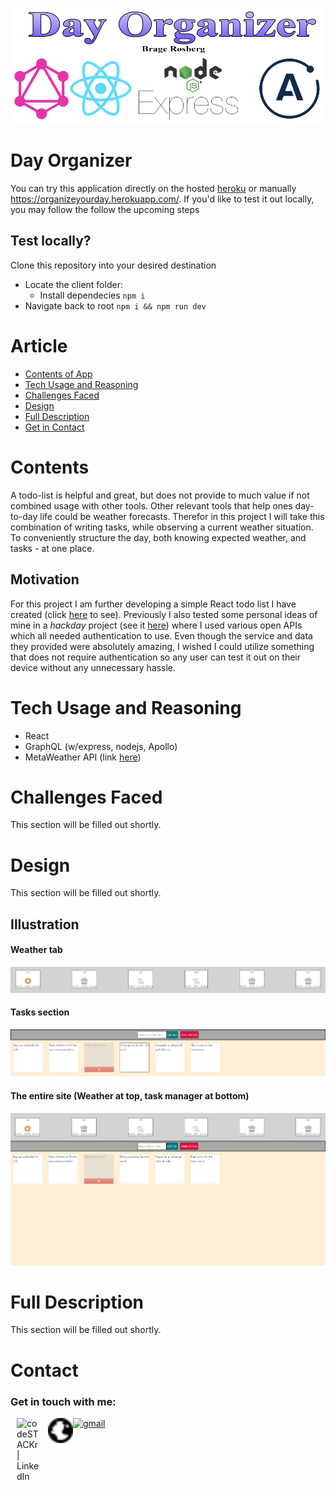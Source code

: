 ![DayOrganizer](illustrations/dayorganizer.png)
# Day Organizer
You can try this application directly on the hosted [heroku](https://organizeyourday.herokuapp.com/) or manually https://organizeyourday.herokuapp.com/. If you'd like to test it out locally, you may follow the follow the upcoming steps

## Test locally?
Clone this repository into your desired destination
* Locate the client folder: 
  * Install dependecies ```npm i```
* Navigate back to root ```npm i && npm run dev```

# Article
- [Contents of App](#contents)
- [Tech Usage and Reasoning](#tech-usage-and-reasoning)
- [Challenges Faced](#challenges-faced)
- [Design](#design)
- [Full Description](#full-description)
- [Get in Contact](#contact)

# Contents
A todo-list is helpful and great, but does not provide to much value if not combined usage with other tools. Other relevant tools that help ones day-to-day life could be weather forecasts. Therefor in this project I will take this combination of writing tasks, while observing a current weather situation. To conveniently structure the day, both knowing expected weather, and tasks - at one place.

## Motivation
For this project I am further developing a simple React todo list I have created (click [here](https://github.com/bragerosberg/ReactTodo) to see). Previously I also tested some personal ideas of mine in a *hackday* project (see it [here](https://github.com/bragerosberg/Hackday)) where I used various open APIs which all needed authentication to use. Even though the service and data they provided were absolutely amazing, I wished I could utilize something that does not require authentication so any user can test it out on their device without any unnecessary hassle. 


# Tech Usage and Reasoning
* React
* GraphQL (w/express, nodejs, Apollo)
* MetaWeather API (link [here](https://www.metaweather.com/api/))
 
 # Challenges Faced
This section will be filled out shortly.


# Design
This section will be filled out shortly.
## Illustration 
#### Weather tab
![DayOrganizer](illustrations/weather.png)
#### Tasks section
![DayOrganizer](illustrations/tasks.png)
#### The entire site (Weather at top, task manager at bottom)
![DayOrganizer](illustrations/screenshotOfSite.png)

# Full Description
This section will be filled out shortly.


# Contact
### Get in touch with me:
[<img align="left" style="margin-left: 10px;" alt="codeSTACKr | LinkedIn" width="40px" src="https://cdn.jsdelivr.net/npm/simple-icons@v3/icons/linkedin.svg" />][linkedin]
[<img align="left" style="margin-left: 10px;" alt="codeSTACKr.com" width="40px" src="https://raw.githubusercontent.com/iconic/open-iconic/master/svg/globe.svg" />][website]
<a href="mailto:bragecontact@gmail.com"><img width="40px" className="homepage__contact" alt="gmail" src="https://i.imgur.com/mo4E0Fb.png"/></a>

 [linkedin]: https://www.linkedin.com/in/brage-rosberg/
 [website]: https://www.bragerosberg.com


